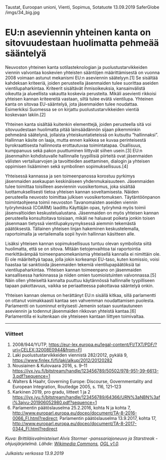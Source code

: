 Taustat, Euroopan unioni, Vienti, Sopimus, Sotatuote
13.09.2019
SaferGlobe
/imgs/34_big.jpg

# EU:n aseviennin yhteinen kanta on sitovuudestaan huolimatta pehmeää sääntelyä

Neuvoston yhteinen kanta sotilasteknologian ja puolustustarvikkeiden viennin valvontaa koskevien yhteisten sääntöjen määrittämisestä on vuonna 2008 voimaan astunut mekanismi EU:n aseviennin säätelyyn.[1] Se sisältää kahdeksan kriteeriä, joiden perusteella jäsenmaiden tulee suorittaa aseiden vientilupaharkintaa. Kriteerit sisältävät ihmisoikeuksia, kansainvälistä oikeutta ja alueellista vakautta koskevia perusteita. Mikäli asevienti rikkoisi yhteisen kannan kriteereitä vastaan, siltä tulee evätä vientilupa. Yhteinen kanta on sitovaa EU-sääntelyä, jota jäsenmaiden tulee noudattaa. Esimerkiksi Suomessa se on kirjattu puolustustarvikkeiden vientiä koskevaan lakiin.[2]

Yhteinen kanta sisältää kuitenkin elementtejä, joiden perusteella sitä voi sitovuudestaan huolimatta pitää lainsäädännön sijaan pikemminkin pehmeänä säätelynä, jollaista yhteiskuntatieteissä on kutsuttu ”hallinnaksi”. Hallinnan käsite on laaja, mutta ennen kaikkea se kuvaa perinteisestä byrokraattisesta hallinnosta erottautuvaa toimintatapaa. Osallisuus, kumppanuus sekä pakon puuttuminen liittyvät siihen usein.[3] EU:n jäsenmaihin kohdistuvalle hallinnalle tyypillisiä piirteitä ovat jäsenmaiden välisten vertailuarvojen ja tavoitteiden asettaminen, dialogin ja yhteisen oppimisen lisääminen sekä symbolinen sopimuksellisuus.[4]

Yhteisessä kannassa ja sen toimeenpanossa korostuu pyrkimys jäsenmaiden asekaupan keskinäiseen yhdenmukaisuuteen. Jäsenmaiden tulee toimittaa toisilleen aseviennin vuosikertomus, joka sisältää luottamuksellisesti tietoa yhteisen kannan soveltamisesta. Näiden perusteella neuvosto toimittaa julkisen vuosikertomuksen. Täytäntöönpanon toimintaohjeena toimii neuvoston Tavanomaisten aseiden viennin työryhmässä (COARM) laadittu Käyttäjän opas, työryhmä myös toimii jäsenvaltioiden keskustelualustana. Jäsenmaiden on myös yhteisen kannan perusteella konsultoitava toisiaan, mikäli ne haluavat poiketa jonkin toisen jäsenmaan tietyssä vientilupakysymyksessä aiemmin tekemästä päätöksestä. Tällainen yhteisen linjan hakeminen keskustelemalla, raportoimalla ja vertailemalla sopii hyvin hallinnan käsitteen alle.  

Lisäksi yhteisen kannan sopimuksellisuus tuntuu olevan symbolista siitä huolimatta, että se on sitova. Mitään tietojenvaihtoa tai raportointia merkittävämpää toimeenpanomekanismia yhteisellä kannalla ei nimittäin ole. Ei ole määriteltyä tapaa, jolla jokin korkeampi EU-taso, kuten komissio, voisi haastaa tai sanktioida jäsenmaiden tekemiä vientilupapäätöksiä tai vientilupaharkintaa. Yhteisen kannan toimeenpano on jäsenmaiden kansallisessa harkinnassa ja niiden omien tuomioistuinten valvonnassa.[5] Näin ollen yhteiseltä kannalta puuttuu käytännössä hallinnalle tyypilliseen tapaan pakottavuus, vaikka se periaatteessa pakottavaa sääntelyä onkin.

Yhteisen kannan olemus on herättänyt EU:n sisällä kitkaa, sillä parlamentti on ottanut voimakkaasti kantaa sen vahvemman noudattamisen puolesta. Parlamentti on tuominnut erityisesti Jemenin sotaan suuntautuneen aseviennin ja todennut jäsenmaiden rikkovan yhteistä kantaa.[6] Parlamentilla ei kuitenkaan ole yhteiseen kantaan liittyen toimivaltaa.

***

### Viitteet

1. 2008/944/YUTP, <https://eur-lex.europa.eu/legal-content/FI/TXT/PDF/?uri=CELEX:32008E0944&from=FI>
2. Laki puolustustarvikkeiden viennistä 282/2012, pykälä 9, <https://www.finlex.fi/fi/laki/alkup/2012/20120282>
3. Nousiainen & Kulovaara 2016, s. 9–11 <https://jyx.jyu.fi/bitstream/handle/123456789/50502/978-951-39-6613-3.pdf?sequence=1>
4. Walters & Haahr, Governing Europe: Discourse, Governmentality and European Integration, Routledge 2005, s. 116, 121–123
5. Karkinen 2019, pro gradu, liitteet 1 ja 2 <https://jyx.jyu.fi/bitstream/handle/123456789/64366/URN%3aNBN%3afi%3ajyu-201906052980.pdf?sequence=1>
6. Parlamentin päätöslauselma 25.2.2016, kohta N ja kohta 7, <http://www.europarl.europa.eu/doceo/document/TA-8-2016-0066_FI.html?redirect>; Parlamentin päätöslauselma 13.9.2017, kohta 17, <http://www.europarl.europa.eu/doceo/document/TA-8-2017-0344_FI.html?redirect>

*Kuva: Brittiläisvalmisteiset Alvis Stormer -panssariajoneuvo ja Starstreak -ohjusjärjetelmä. Lähde: [Wikimedia Commons](https://commons.wikimedia.org/wiki/File:Stormer_vehicle_fring_a_Starstreak_High_Velocity_Missile_(HVM)_on_Ex_Javelin._MOD_45158838.jpg), [OGL v1.0]( https://nationalarchives.gov.uk/doc/open-government-licence/version/1/).*

*Julkaistu verkossa 13.9.2019*
